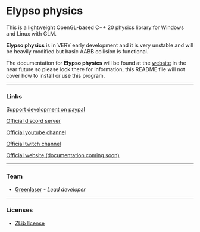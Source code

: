 # Elypso physics

This is a lightweight OpenGL-based C++ 20 physics library for Windows and Linux with GLM.

**Elypso physics** is in VERY early development and it is very unstable and will be heavily modified but basic AABB collision is functional.

The documentation for **Elypso physics** will be found at the [website](https://elypsoengine.com) in the near future so please look there for information, this README file will not cover how to install or use this program.

---

### Links

[Support development on paypal](https://www.paypal.com/donate/?hosted_button_id=QWG8SAYX5TTP6)

[Official discord server](https://discord.gg/jkvasmTND5)

[Official youtube channel](https://youtube.com/greenlaser)

[Official twitch channel](https://www.twitch.tv/greenlaseer)

[Official website (documentation coming soon)](https://elypsoengine.com)

---

### Team

* [Greenlaser](https://github.com/greeenlaser) - *Lead developer*

---

### Licenses

* [ZLib license](LICENSE.md)
